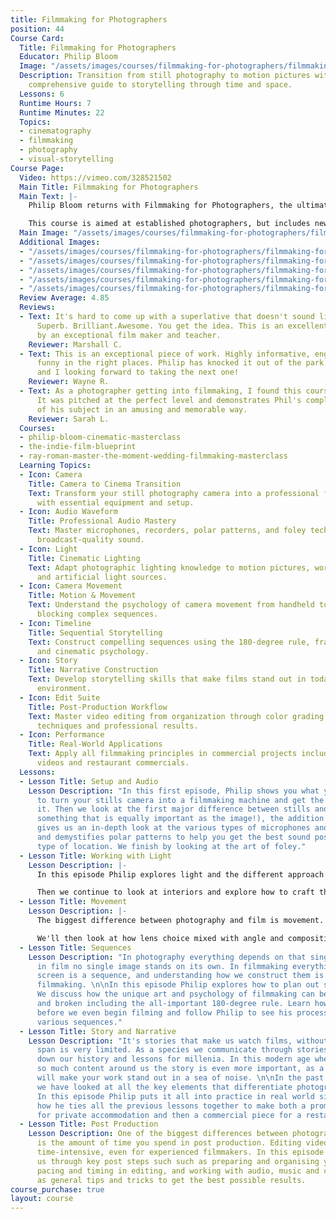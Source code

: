 ```yaml
---
title: Filmmaking for Photographers
position: 44
Course Card:
  Title: Filmmaking for Photographers
  Educator: Philip Bloom
  Image: "/assets/images/courses/filmmaking-for-photographers/filmmaking-for-photographers.jpg"
  Description: Transition from still photography to motion pictures with Philip Bloom's
    comprehensive guide to storytelling through time and space.
  Lessons: 6
  Runtime Hours: 7
  Runtime Minutes: 22
  Topics:
  - cinematography
  - filmmaking
  - photography
  - visual-storytelling
Course Page:
  Video: https://vimeo.com/328521502
  Main Title: Filmmaking for Photographers
  Main Text: |-
    Philip Bloom returns with Filmmaking for Photographers, the ultimate guide to making the jump from telling a story in a single frame to telling a story over time and space.

    This course is aimed at established photographers, but includes new techniques, practice and workflows that makes it equally relevant to filmmakers alike. The course is educational, entertaining and cinematic, with Philip's usual blend of unique humour and tips.
  Main Image: "/assets/images/courses/filmmaking-for-photographers/filmmaking-for-photographers-1.jpg"
  Additional Images:
  - "/assets/images/courses/filmmaking-for-photographers/filmmaking-for-photographers-2.jpg"
  - "/assets/images/courses/filmmaking-for-photographers/filmmaking-for-photographers-3.jpg"
  - "/assets/images/courses/filmmaking-for-photographers/filmmaking-for-photographers-4.jpg"
  - "/assets/images/courses/filmmaking-for-photographers/filmmaking-for-photographers-5.jpg"
  - "/assets/images/courses/filmmaking-for-photographers/filmmaking-for-photographers-6.jpg"
  Review Average: 4.85
  Reviews:
  - Text: It's hard to come up with a superlative that doesn't sound like a cliche.
      Superb. Brilliant.Awesome. You get the idea. This is an excellent course, taught
      by an exceptional film maker and teacher.
    Reviewer: Marshall C.
  - Text: This is an exceptional piece of work. Highly informative, engaging, and
      funny in the right places. Philip has knocked it out of the park with this course
      and I looking forward to taking the next one!
    Reviewer: Wayne R.
  - Text: As a photographer getting into filmmaking, I found this course excellent.
      It was pitched at the perfect level and demonstrates Phil's complete mastery
      of his subject in an amusing and memorable way.
    Reviewer: Sarah L.
  Courses:
  - philip-bloom-cinematic-masterclass
  - the-indie-film-blueprint
  - ray-roman-master-the-moment-wedding-filmmaking-masterclass
  Learning Topics:
  - Icon: Camera
    Title: Camera to Cinema Transition
    Text: Transform your still photography camera into a professional filmmaking machine
      with essential equipment and setup.
  - Icon: Audio Waveform
    Title: Professional Audio Mastery
    Text: Master microphones, recorders, polar patterns, and foley techniques to capture
      broadcast-quality sound.
  - Icon: Light
    Title: Cinematic Lighting
    Text: Adapt photographic lighting knowledge to motion pictures, working with natural
      and artificial light sources.
  - Icon: Camera Movement
    Title: Motion & Movement
    Text: Understand the psychology of camera movement from handheld to gimbals and
      blocking complex sequences.
  - Icon: Timeline
    Title: Sequential Storytelling
    Text: Construct compelling sequences using the 180-degree rule, framing choices,
      and cinematic psychology.
  - Icon: Story
    Title: Narrative Construction
    Text: Develop storytelling skills that make films stand out in today's content-saturated
      environment.
  - Icon: Edit Suite
    Title: Post-Production Workflow
    Text: Master video editing from organization through color grading with time-saving
      techniques and professional results.
  - Icon: Performance
    Title: Real-World Applications
    Text: Apply all filmmaking principles in commercial projects including promotional
      videos and restaurant commercials.
  Lessons:
  - Lesson Title: Setup and Audio
    Lesson Description: "In this first episode, Philip shows you what you will need
      to turn your stills camera into a filmmaking machine and get the most out of
      it. Then we look at the first major difference between stills and film (and
      something that is equally important as the image!), the addition of sound. \n\nPhilip
      gives us an in-depth look at the various types of microphones and recorders,
      and demystifies polar patterns to help you get the best sound possible in any
      type of location. We finish by looking at the art of foley."
  - Lesson Title: Working with Light
    Lesson Description: |-
      In this episode Philip explores light and the different approach you require for filmmaking. We'll look at filming exteriors, how we're affected by factors like the time of day or year, the weather, the location, and how the movement of that great keylight in the sky, the sun, affects our choices.

      Then we continue to look at interiors and explore how to craft the scene and mood of an environment to becomes a character of its own in your film. We'll look at common lighting styles both photographic and cinematic, how to practice with them and see how they're used to communicate beyond just what we see. Finally Philip guides us through lighting people, and the particular challenge when we introduce movement.
  - Lesson Title: Movement
    Lesson Description: |-
      The biggest difference between photography and film is movement. It's not just how we move but why. In this lesson Philip explains the reasoning behind movement in filmmaking. We will look at the different styles of movement, from basic handheld to gimbals, as well as movement within the frame.

      We'll then look at how lens choice mixed with angle and composition affects what we see on camera and our sense of movement. We will also look at different framing choices and how the 180-degree rule informs the entering and leaving of the frame. Finally we will follow Philip as he plans to block out a large one-shot moving sequence.
  - Lesson Title: Sequences
    Lesson Description: "In photography everything depends on that single image, however
      in film no single image stands on its own. In filmmaking everything we see on
      screen is a sequence, and understanding how we construct them is essential to
      filmmaking. \n\nIn this episode Philip explores how to plan out sequential stories.
      We discuss how the unique art and psychology of filmmaking can be seen, mastered
      and broken including the all-important 180-degree rule. Learn how editing starts
      before we even begin filming and follow Philip to see his process as he creates
      various sequences."
  - Lesson Title: Story and Narrative
    Lesson Description: "It's stories that make us watch films, without them our attention
      span is very limited. As a species we communicate through stories and have passed
      down our history and lessons for millenia. In this modern age where we have
      so much content around us the story is even more important, as a good story
      will make your work stand out in a sea of noise. \n\nIn the past four episodes
      we have looked at all the key elements that differentiate photography from filmmaking.
      In this episode Philip puts it all into practice in real world situations, showing
      how he ties all the previous lessons together to make both a promotional video
      for private accommodation and then a commercial piece for a restaurant."
  - Lesson Title: Post Production
    Lesson Description: One of the biggest differences between photography and video
      is the amount of time you spend in post production. Editing video can be very
      time-intensive, even for experienced filmmakers. In this episode Philip takes
      us through key post steps such such as preparing and organising your footage,
      pacing and timing in editing, and working with audio, music and color, as well
      as general tips and tricks to get the best possible results.
course_purchase: true
layout: course
---
```


